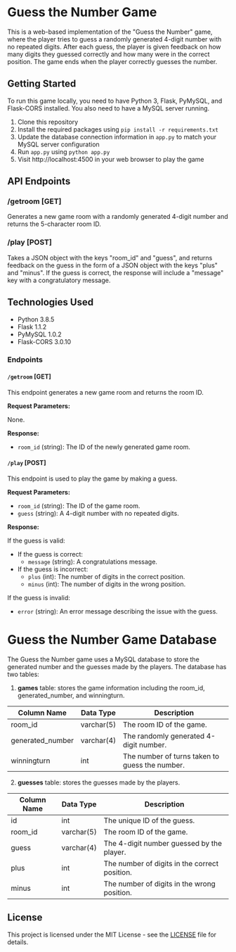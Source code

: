 # Guess the Number Game

This is a web-based implementation of the "Guess the Number" game, where the player tries to guess a randomly generated 4-digit number with no repeated digits. After each guess, the player is given feedback on how many digits they guessed correctly and how many were in the correct position. The game ends when the player correctly guesses the number.

## Getting Started

To run this game locally, you need to have Python 3, Flask, PyMySQL, and Flask-CORS installed. You also need to have a MySQL server running.

1. Clone this repository
2. Install the required packages using `pip install -r requirements.txt`
3. Update the database connection information in `app.py` to match your MySQL server configuration
4. Run `app.py` using `python app.py`
5. Visit http://localhost:4500 in your web browser to play the game

## API Endpoints

### /getroom [GET]
Generates a new game room with a randomly generated 4-digit number and returns the 5-character room ID.

### /play [POST]
Takes a JSON object with the keys "room_id" and "guess", and returns feedback on the guess in the form of a JSON object with the keys "plus" and "minus". If the guess is correct, the response will include a "message" key with a congratulatory message.

## Technologies Used

- Python 3.8.5
- Flask 1.1.2
- PyMySQL 1.0.2
- Flask-CORS 3.0.10


### Endpoints

#### `/getroom` [GET]

This endpoint generates a new game room and returns the room ID.

**Request Parameters:**

None.

**Response:**

- `room_id` (string): The ID of the newly generated game room.

#### `/play` [POST]

This endpoint is used to play the game by making a guess.

**Request Parameters:**

- `room_id` (string): The ID of the game room.
- `guess` (string): A 4-digit number with no repeated digits.

**Response:**

If the guess is valid:

- If the guess is correct:
    - `message` (string): A congratulations message.
- If the guess is incorrect:
    - `plus` (int): The number of digits in the correct position.
    - `minus` (int): The number of digits in the wrong position.

If the guess is invalid:

- `error` (string): An error message describing the issue with the guess.


# Guess the Number Game Database

The Guess the Number game uses a MySQL database to store the generated number and the guesses made by the players. The database has two tables:

1. **games** table: stores the game information including the room_id, generated_number, and winningturn.

| Column Name      | Data Type | Description                               |
|------------------|-----------|--------------------------------------------|
| room_id            | varchar(5) | The room ID of the game.                       |
| generated_number | varchar(4) | The randomly generated 4-digit number. |
| winningturn       | int           | The number of turns taken to guess the number. |

2. **guesses** table: stores the guesses made by the players.

| Column Name      | Data Type | Description                                       |
|------------------|-----------|----------------------------------------------------|
| id                    | int           | The unique ID of the guess.                                  |
| room_id            | varchar(5) | The room ID of the game.                                        |
| guess               | varchar(4) | The 4-digit number guessed by the player.          |
| plus                 | int           | The number of digits in the correct position.        |
| minus              | int           | The number of digits in the wrong position.      |



## License

This project is licensed under the MIT License - see the [LICENSE](LICENSE) file for details.
